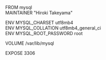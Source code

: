FROM mysql  
MAINTAINER "Hiroki Takeyama"

ENV MYSQL_CHARSET utf8mb4  
ENV MYSQL_COLLATION utf8mb4_general_ci  
ENV MYSQL_ROOT_PASSWORD root

VOLUME /var/lib/mysql

EXPOSE 3306
